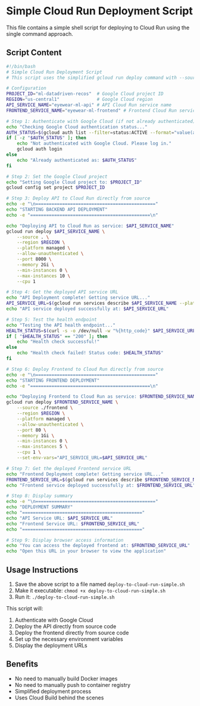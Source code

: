 # Simple Cloud Run Deployment Script

This file contains a simple shell script for deploying to Cloud Run using the single command approach.

## Script Content

```bash
#!/bin/bash
# Simple Cloud Run Deployment Script
# This script uses the simplified gcloud run deploy command with --source flag

# Configuration
PROJECT_ID="ml-datadriven-recos"  # Google Cloud project ID
REGION="us-central1"              # Google Cloud region
API_SERVICE_NAME="eyewear-ml-api" # API Cloud Run service name
FRONTEND_SERVICE_NAME="eyewear-ml-frontend" # Frontend Cloud Run service name

# Step 1: Authenticate with Google Cloud (if not already authenticated)
echo "Checking Google Cloud authentication status..."
AUTH_STATUS=$(gcloud auth list --filter=status:ACTIVE --format="value(account)")
if [ -z "$AUTH_STATUS" ]; then
    echo "Not authenticated with Google Cloud. Please log in."
    gcloud auth login
else
    echo "Already authenticated as: $AUTH_STATUS"
fi

# Step 2: Set the Google Cloud project
echo "Setting Google Cloud project to: $PROJECT_ID"
gcloud config set project $PROJECT_ID

# Step 3: Deploy API to Cloud Run directly from source
echo -e "\n============================================="
echo "STARTING BACKEND API DEPLOYMENT"
echo -e "=============================================\n"

echo "Deploying API to Cloud Run as service: $API_SERVICE_NAME"
gcloud run deploy $API_SERVICE_NAME \
    --source . \
    --region $REGION \
    --platform managed \
    --allow-unauthenticated \
    --port 8000 \
    --memory 2Gi \
    --min-instances 0 \
    --max-instances 10 \
    --cpu 1

# Step 4: Get the deployed API service URL
echo "API Deployment complete! Getting service URL..."
API_SERVICE_URL=$(gcloud run services describe $API_SERVICE_NAME --platform managed --region $REGION --format 'value(status.url)')
echo "API service deployed successfully at: $API_SERVICE_URL"

# Step 5: Test the health endpoint
echo "Testing the API health endpoint..."
HEALTH_STATUS=$(curl -s -o /dev/null -w "%{http_code}" $API_SERVICE_URL/api/v1/health)
if [ "$HEALTH_STATUS" == "200" ]; then
    echo "Health check successful!"
else
    echo "Health check failed! Status code: $HEALTH_STATUS"
fi

# Step 6: Deploy Frontend to Cloud Run directly from source
echo -e "\n============================================="
echo "STARTING FRONTEND DEPLOYMENT"
echo -e "=============================================\n"

echo "Deploying Frontend to Cloud Run as service: $FRONTEND_SERVICE_NAME"
gcloud run deploy $FRONTEND_SERVICE_NAME \
    --source ./frontend \
    --region $REGION \
    --platform managed \
    --allow-unauthenticated \
    --port 80 \
    --memory 1Gi \
    --min-instances 0 \
    --max-instances 5 \
    --cpu 1 \
    --set-env-vars="API_SERVICE_URL=$API_SERVICE_URL"

# Step 7: Get the deployed Frontend service URL
echo "Frontend Deployment complete! Getting service URL..."
FRONTEND_SERVICE_URL=$(gcloud run services describe $FRONTEND_SERVICE_NAME --platform managed --region $REGION --format 'value(status.url)')
echo "Frontend service deployed successfully at: $FRONTEND_SERVICE_URL"

# Step 8: Display summary
echo -e "\n============================================="
echo "DEPLOYMENT SUMMARY"
echo "============================================="
echo "API Service URL: $API_SERVICE_URL"
echo "Frontend Service URL: $FRONTEND_SERVICE_URL"
echo "============================================="

# Step 9: Display browser access information
echo "You can access the deployed frontend at: $FRONTEND_SERVICE_URL"
echo "Open this URL in your browser to view the application"
```

## Usage Instructions

1. Save the above script to a file named `deploy-to-cloud-run-simple.sh`
2. Make it executable: `chmod +x deploy-to-cloud-run-simple.sh`
3. Run it: `./deploy-to-cloud-run-simple.sh`

This script will:
1. Authenticate with Google Cloud
2. Deploy the API directly from source code
3. Deploy the frontend directly from source code
4. Set up the necessary environment variables
5. Display the deployment URLs

## Benefits

- No need to manually build Docker images
- No need to manually push to container registry
- Simplified deployment process
- Uses Cloud Build behind the scenes